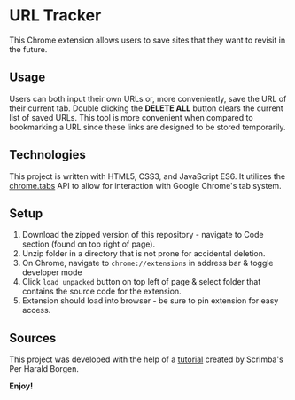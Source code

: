 # URL Tracker

This Chrome extension allows users to save sites that they want to revisit in the future.

## Usage

Users can both input their own URLs or, more conveniently, save the URL of their current tab. Double clicking the **DELETE ALL** button clears the current list of saved URLs. This tool is more convenient when compared to bookmarking a URL since these links are designed to be stored temporarily.

## Technologies

This project is written with HTML5, CSS3, and JavaScript ES6. It utilizes the [chrome.tabs](https://developer.chrome.com/docs/extensions/reference/tabs/) API to allow for interaction with Google Chrome's tab system.

## Setup

1. Download the zipped version of this repository - navigate to Code section (found on top right of page).
2. Unzip folder in a directory that is not prone for accidental deletion.
3. On Chrome, navigate to `chrome://extensions` in address bar & toggle developer mode
4. Click `load unpacked` button on top left of page & select folder that contains the source code for the extension.
5. Extension should load into browser - be sure to pin extension for easy access.

## Sources

This project was developed with the help of a [tutorial](https://www.youtube.com/watch?v=jS4aFq5-91M) created by Scrimba's Per Harald Borgen.

**Enjoy!**
